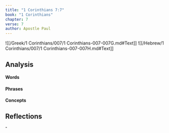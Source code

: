 ```yaml
---
title: "1 Corinthians 7:7"
book: "1 Corinthians"
chapter: 7
verse: 7
author: Apostle Paul
---
```

![[/Greek/1 Corinthians/007/1 Corinthians-007-007G.md#Text]]
![[/Hebrew/1 Corinthians/007/1 Corinthians-007-007H.md#Text]]

## Analysis

#### Words

#### Phrases

#### Concepts

## Reflections

־
